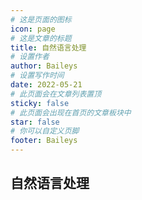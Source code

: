 ```yaml
---
# 这是页面的图标
icon: page
# 这是文章的标题
title: 自然语言处理
# 设置作者
author: Baileys
# 设置写作时间
date: 2022-05-21
# 此页面会在文章列表置顶
sticky: false
# 此页面会出现在首页的文章板块中
star: false
# 你可以自定义页脚
footer: Baileys
---
```


## 自然语言处理
